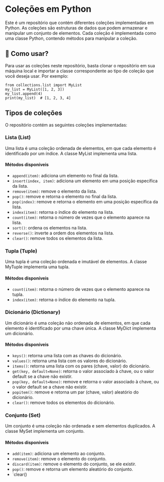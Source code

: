 #  Coleções em Python

Este é um repositório que contém diferentes coleções implementadas em Python. As coleções são estruturas de dados que podem armazenar e manipular um conjunto de elementos. Cada coleção é implementada como uma classe Python, contendo métodos para manipular a coleção.


##  🚀 Como usar?

Para usar as coleções neste repositório, basta clonar o repositório em sua máquina local e importar a classe correspondente ao tipo de coleção que você deseja usar. Por exemplo:
```
from collections.list import MyList
my_list = MyList([1, 2, 3])
my_list.append(4)
print(my_list)  # [1, 2, 3, 4]
```

## Tipos de coleções
O repositório contém as seguintes coleções implementadas:

### Lista (List)

Uma lista é uma coleção ordenada de elementos, em que cada elemento é identificado por um índice. A classe MyList implementa uma lista.

#### Métodos disponíveis

-   `append(item)`: adiciona um elemento no final da lista.
-   `insert(index, item)`: adiciona um elemento em uma posição específica da lista.
-   `remove(item)`: remove o elemento da lista.
-   `pop()`: remove e retorna o elemento no final da lista.
-   `pop(index)`: remove e retorna o elemento em uma posição específica da lista.
-   `index(item)`: retorna o índice do elemento na lista.
-   `count(item)`: retorna o número de vezes que o elemento aparece na lista.
-   `sort()`: ordena os elementos na lista.
-   `reverse()`: inverte a ordem dos elementos na lista.
-   `clear()`: remove todos os elementos da lista.

### Tupla (Tuple)

Uma tupla é uma coleção ordenada e imutável de elementos. A classe MyTuple implementa uma tupla.

#### Métodos disponíveis

-   `count(item)`: retorna o número de vezes que o elemento aparece na tupla.
-   `index(item)`: retorna o índice do elemento na tupla.

### Dicionário (Dictionary)

Um dicionário é uma coleção não ordenada de elementos, em que cada elemento é identificado por uma chave única. A classe MyDict implementa um dicionário.

#### Métodos disponíveis

-   `keys()`: retorna uma lista com as chaves do dicionário.
-   `values()`: retorna uma lista com os valores do dicionário.
-   `items()`: retorna uma lista com os pares (chave, valor) do dicionário.
-   `get(key, default=None)`: retorna o valor associado à chave, ou o valor default se a chave não existir.
-   `pop(key, default=None)`: remove e retorna o valor associado à chave, ou o valor default se a chave não existir.
-   `popitem()`: remove e retorna um par (chave, valor) aleatório do dicionário.
-   `clear()`: remove todos os elementos do dicionário.

### Conjunto (Set)

Um conjunto é uma coleção não ordenada e sem elementos duplicados. A classe MySet implementa um conjunto.

#### Métodos disponíveis

-   `add(item)`: adiciona um elemento ao conjunto.
-   `remove(item)`: remove o elemento do conjunto.
-   `discard(item)`: remove o elemento do conjunto, se ele existir.
-   `pop()`: remove e retorna um elemento aleatório do conjunto.
-   `clear()